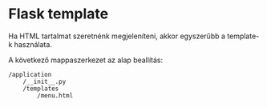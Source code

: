 # Flask template
Ha HTML tartalmat szeretnénk megjeleníteni, akkor egyszerűbb a template-k használata.

A következő mappaszerkezet az alap beallítás:
```
/application
    /__init__.py
    /templates
        /menu.html
```